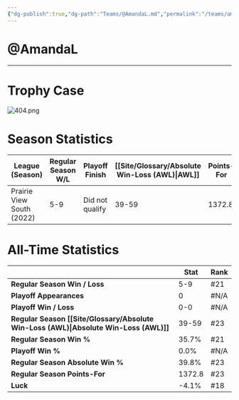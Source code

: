 ```yaml
---
{"dg-publish":true,"dg-path":"Teams/@AmandaL.md","permalink":"/teams/amanda-l/"}
---
```


# @AmandaL
--- 
# Trophy Case
![404.png](/img/user/z_Assets/img/404.png)
# Season Statistics
| **League (Season)** | **Regular Season W/L** | **Playoff Finish** | **[[Site/Glossary/Absolute Win-Loss (AWL)\|AWL]]** | **Points-For** |
| ------------------- | ---------------------- | ------------------ | ------------------------------------ | -------------- |
| Prairie View South (2022) | 5-9 | Did not qualify | 39-59 | 1372.8 |
# All-Time Statistics
|                                                | **Stat** | **Rank** |
| ---------------------------------------------- | -------- | -------- |
| **Regular Season Win / Loss**                  | 5-9 | #21 |
| **Playoff Appearances**                        | 0 | #N/A |
| **Playoff Win / Loss**                         | 0-0 | #N/A |
| **Regular Season [[Site/Glossary/Absolute Win-Loss (AWL)\|Absolute Win-Loss (AWL)]]** | 39-59 | #23 |
| **Regular Season Win %**                       | 35.7% | #21 |
| **Playoff Win %**                              | 0.0% | #N/A |
| **Regular Season Absolute Win %**              | 39.8% | #23 |
| **Regular Season Points-For**                  | 1372.8 | #23 |
| **Luck**                                       | -4.1% | #18 |